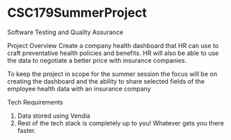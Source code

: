 # CSC179SummerProject
Software Testing and Quality Assurance

Project Overview
Create a company health dashboard that HR can use to craft preventative health policies and 
benefits. HR will also be able to use the data to negotiate a better price with insurance 
companies. 

To keep the project in scope for the summer session the focus will be on creating the dashboard 
and the ability to share selected fields of the employee health data with an insurance company

Tech Requirements
1. Data stored using Vendia
2. Rest of the tech stack is completely up to you! Whatever gets you there faster.
